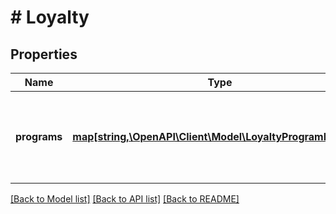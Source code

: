 # # Loyalty

## Properties

Name | Type | Description | Notes
------------ | ------------- | ------------- | -------------
**programs** | [**map[string,\OpenAPI\Client\Model\LoyaltyProgramLedgers]**](LoyaltyProgramLedgers.md) | A map holding information about the loyalty programs balance | 

[[Back to Model list]](../../README.md#documentation-for-models) [[Back to API list]](../../README.md#documentation-for-api-endpoints) [[Back to README]](../../README.md)


